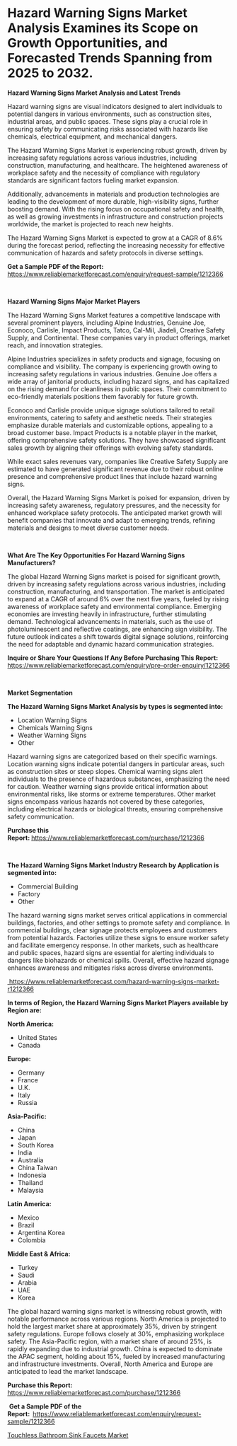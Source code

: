 <p><h1>Hazard Warning Signs Market Analysis Examines its Scope on Growth Opportunities, and Forecasted Trends Spanning from 2025 to 2032.</h1></p><p><strong>Hazard Warning Signs Market Analysis and Latest Trends</strong></p>
<p><p>Hazard warning signs are visual indicators designed to alert individuals to potential dangers in various environments, such as construction sites, industrial areas, and public spaces. These signs play a crucial role in ensuring safety by communicating risks associated with hazards like chemicals, electrical equipment, and mechanical dangers.</p><p>The Hazard Warning Signs Market is experiencing robust growth, driven by increasing safety regulations across various industries, including construction, manufacturing, and healthcare. The heightened awareness of workplace safety and the necessity of compliance with regulatory standards are significant factors fueling market expansion. </p><p>Additionally, advancements in materials and production technologies are leading to the development of more durable, high-visibility signs, further boosting demand. With the rising focus on occupational safety and health, as well as growing investments in infrastructure and construction projects worldwide, the market is projected to reach new heights. </p><p>The Hazard Warning Signs Market is expected to grow at a CAGR of 8.6% during the forecast period, reflecting the increasing necessity for effective communication of hazards and safety protocols in diverse settings.</p></p>
<p><strong>Get a Sample PDF of the Report:&nbsp;</strong> <a href="https://www.reliablemarketforecast.com/enquiry/request-sample/1212366?utm_campaign=2781&utm_medium=2&utm_source=Github&utm_content=ia&utm_term=24032025&utm_id=hazard-warning-signs">https://www.reliablemarketforecast.com/enquiry/request-sample/1212366</a></p>
<p>&nbsp;</p>
<p><strong>Hazard Warning Signs Major Market Players</strong></p>
<p><p>The Hazard Warning Signs Market features a competitive landscape with several prominent players, including Alpine Industries, Genuine Joe, Econoco, Carlisle, Impact Products, Tatco, Cal-Mil, Jiadeli, Creative Safety Supply, and Continental. These companies vary in product offerings, market reach, and innovation strategies.</p><p>Alpine Industries specializes in safety products and signage, focusing on compliance and visibility. The company is experiencing growth owing to increasing safety regulations in various industries. Genuine Joe offers a wide array of janitorial products, including hazard signs, and has capitalized on the rising demand for cleanliness in public spaces. Their commitment to eco-friendly materials positions them favorably for future growth.</p><p>Econoco and Carlisle provide unique signage solutions tailored to retail environments, catering to safety and aesthetic needs. Their strategies emphasize durable materials and customizable options, appealing to a broad customer base. Impact Products is a notable player in the market, offering comprehensive safety solutions. They have showcased significant sales growth by aligning their offerings with evolving safety standards.</p><p>While exact sales revenues vary, companies like Creative Safety Supply are estimated to have generated significant revenue due to their robust online presence and comprehensive product lines that include hazard warning signs.</p><p>Overall, the Hazard Warning Signs Market is poised for expansion, driven by increasing safety awareness, regulatory pressures, and the necessity for enhanced workplace safety protocols. The anticipated market growth will benefit companies that innovate and adapt to emerging trends, refining materials and designs to meet diverse customer needs.</p></p>
<p>&nbsp;</p>
<p><strong>What Are The Key Opportunities For Hazard Warning Signs Manufacturers?</strong></p>
<p><p>The global Hazard Warning Signs market is poised for significant growth, driven by increasing safety regulations across various industries, including construction, manufacturing, and transportation. The market is anticipated to expand at a CAGR of around 6% over the next five years, fueled by rising awareness of workplace safety and environmental compliance. Emerging economies are investing heavily in infrastructure, further stimulating demand. Technological advancements in materials, such as the use of photoluminescent and reflective coatings, are enhancing sign visibility. The future outlook indicates a shift towards digital signage solutions, reinforcing the need for adaptable and dynamic hazard communication strategies.</p></p>
<p><strong>Inquire or Share Your Questions If Any Before Purchasing This Report:</strong> <a href="https://www.reliablemarketforecast.com/enquiry/pre-order-enquiry/1212366?utm_campaign=2781&utm_medium=2&utm_source=Github&utm_content=ia&utm_term=24032025&utm_id=hazard-warning-signs">https://www.reliablemarketforecast.com/enquiry/pre-order-enquiry/1212366</a></p>
<p>&nbsp;</p>
<p><strong>Market Segmentation</strong></p>
<p><strong>The Hazard Warning Signs Market Analysis by types is segmented into:</strong></p>
<p><ul><li>Location Warning Signs</li><li>Chemicals Warning Signs</li><li>Weather Warning Signs</li><li>Other</li></ul></p>
<p><p>Hazard warning signs are categorized based on their specific warnings. Location warning signs indicate potential dangers in particular areas, such as construction sites or steep slopes. Chemical warning signs alert individuals to the presence of hazardous substances, emphasizing the need for caution. Weather warning signs provide critical information about environmental risks, like storms or extreme temperatures. Other market signs encompass various hazards not covered by these categories, including electrical hazards or biological threats, ensuring comprehensive safety communication.</p></p>
<p><strong>Purchase this Report:&nbsp;</strong><a href="https://www.reliablemarketforecast.com/purchase/1212366?utm_campaign=2781&utm_medium=2&utm_source=Github&utm_content=ia&utm_term=24032025&utm_id=hazard-warning-signs">https://www.reliablemarketforecast.com/purchase/1212366</a></p>
<p>&nbsp;</p>
<p><strong>The Hazard Warning Signs Market Industry Research by Application is segmented into:</strong></p>
<p><ul><li>Commercial Building</li><li>Factory</li><li>Other</li></ul></p>
<p><p>The hazard warning signs market serves critical applications in commercial buildings, factories, and other settings to promote safety and compliance. In commercial buildings, clear signage protects employees and customers from potential hazards. Factories utilize these signs to ensure worker safety and facilitate emergency response. In other markets, such as healthcare and public spaces, hazard signs are essential for alerting individuals to dangers like biohazards or chemical spills. Overall, effective hazard signage enhances awareness and mitigates risks across diverse environments.</p></p>
<p><a href="https://www.reliablemarketforecast.com/hazard-warning-signs-market-r1212366?utm_campaign=2781&utm_medium=2&utm_source=Github&utm_content=ia&utm_term=24032025&utm_id=hazard-warning-signs">&nbsp;https://www.reliablemarketforecast.com/hazard-warning-signs-market-r1212366</a></p>
<p><strong>In terms of Region, the Hazard Warning Signs Market Players available by Region are:</strong></p>
<p>
    <p> <strong> North America: </strong>
        <ul>
            <li>United States</li>
            <li>Canada</li>
        </ul>
        </p> 
    <p> <strong> Europe: </strong>
        <ul>
            <li>Germany</li>
            <li>France</li>
            <li>U.K.</li>
            <li>Italy</li>
            <li>Russia</li>
        </ul>
        </p> 
    <p> <strong> Asia-Pacific: </strong>
        <ul>
            <li>China</li>
            <li>Japan</li>
            <li>South Korea</li>
            <li>India</li>
            <li>Australia</li>
            <li>China Taiwan</li>
            <li>Indonesia</li>
            <li>Thailand</li>
            <li>Malaysia</li>
        </ul>
        </p> 
    <p> <strong> Latin America: </strong>
        <ul>
            <li>Mexico</li>
            <li>Brazil</li>
            <li>Argentina Korea</li>
            <li>Colombia</li>
        </ul>
        </p> 
    <p> <strong> Middle East & Africa: </strong>
        <ul>
            <li>Turkey</li>
            <li>Saudi</li>
            <li>Arabia</li>
            <li>UAE</li>
            <li>Korea</li>
        </ul>
    </p>
    </p>
<p><p>The global hazard warning signs market is witnessing robust growth, with notable performance across various regions. North America is projected to hold the largest market share at approximately 35%, driven by stringent safety regulations. Europe follows closely at 30%, emphasizing workplace safety. The Asia-Pacific region, with a market share of around 25%, is rapidly expanding due to industrial growth. China is expected to dominate the APAC segment, holding about 15%, fueled by increased manufacturing and infrastructure investments. Overall, North America and Europe are anticipated to lead the market landscape.</p></p>
<p><strong>Purchase this Report: </strong><a href="https://www.reliablemarketforecast.com/purchase/1212366?utm_campaign=2781&utm_medium=2&utm_source=Github&utm_content=ia&utm_term=24032025&utm_id=hazard-warning-signs">https://www.reliablemarketforecast.com/purchase/1212366</a></p>
<p>&nbsp;<strong>Get a Sample PDF of the Report:&nbsp;&nbsp;</strong><a href="https://www.reliablemarketforecast.com/enquiry/request-sample/1212366?utm_campaign=2781&utm_medium=2&utm_source=Github&utm_content=ia&utm_term=24032025&utm_id=hazard-warning-signs">https://www.reliablemarketforecast.com/enquiry/request-sample/1212366</a></p>
<p><strong></strong></p>
<p><p><a href="https://github.com/ssaradulai/Market-Research-Report-List-1/blob/main/touchless-bathroom-sink-faucets-market.md?utm_campaign=2781&utm_medium=2&utm_source=Github&utm_content=ia&utm_term=24032025&utm_id=hazard-warning-signs">Touchless Bathroom Sink Faucets Market</a></p></p>